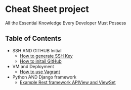 # Cheat Sheet project
All the Essential Knowledge Every Developer Must Possess

## Table of Contents
- SSH AND GITHUB Initial 
    - [How to generate SSH Key](https://github.com/chanawit-k/Cheat_Sheet/blob/main/SSH_GenKey.md)
    - [How to initail GitHub](https://github.com/chanawit-k/Cheat_Sheet/blob/main/Initail_Git.md)
- VM and Deployment
    - [How to use Vagrant](https://github.com/chanawit-k/Cheat_Sheet/blob/main/Vagrant_setup.md)
- Python AND Django framework
    - [Example Rest framework APIView and ViewSet](https://github.com/chanawit-k/profile-rest-api)

